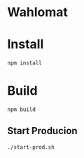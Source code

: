 # Wahlomat

# Install

    npm install     
    
# Build

    npm build    

## Start Producion

    ./start-prod.sh
    
    